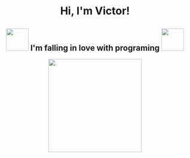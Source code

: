<body>
    <div style="">
        <h1 align="center">Hi, I'm Victor!</h1>
        <h2 align="center">
            <img style="width: 60px;" src="https://raw.githubusercontent.com/seanprashad/slackmoji/master/emoji/blob/blob-melt-gif.gif">
            I'm falling in love with programing
            <img style="width: 60px;" src="https://raw.githubusercontent.com/seanprashad/slackmoji/master/emoji/blob/blob-melt-gif.gif"></h2>
    </div>
    <div align="center">
        <a href="https://github.com/VictorJSouza">
            <img height="250em"
                src="https://github-readme-stats.vercel.app/api?username=VictorJSouza&show_icons=true&theme=tokyonight&include_all_commits=true&count_private=true" />
    </div>
</body>
